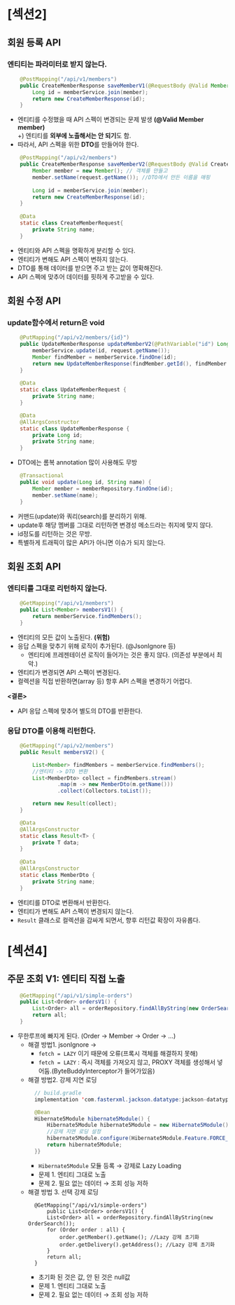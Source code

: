 # [섹션2] 
## 회원 등록 API
### 엔티티는 파라미터로 받지 않는다.
``` java
    @PostMapping("/api/v1/members")
    public CreateMemberResponse saveMemberV1(@RequestBody @Valid Member member){
        Long id = memberService.join(member);
        return new CreateMemberResponse(id);
    }
```
- 엔티티를 수정했을 때 API 스펙이 변경되는 문제 발생 **(@Valid Member member)** <br>
 +) 엔티티를 **외부에 노출해서는 안 되기**도 함.
- 따라서, API 스펙을 위한 **DTO**를 만들어야 한다. 

``` java
    @PostMapping("/api/v2/members")
    public CreateMemberResponse saveMemberV2(@RequestBody @Valid CreateMemberRequest request){
        Member member = new Member(); // 객체를 만들고
        member.setName(request.getName()); //DTO에서 만든 이름을 매핑
        
        Long id = memberService.join(member);
        return new CreateMemberResponse(id);
    }
    
    @Data
    static class CreateMemberRequest{
        private String name;
    }
```
- 엔티티와 API 스펙을 명확하게 분리할 수 있다. 
- 엔티티가 변해도 API 스펙이 변하지 않는다.
- DTO를 통해 데이터를 받으면 주고 받는 값이 명확해진다.
- API 스펙에 맞추어 데이터를 핏하게 주고받을 수 있다.

## 회원 수정 API
### update함수에서 return은 void
``` java
    @PutMapping("/api/v2/members/{id}")
    public UpdateMemberResponse updateMemberV2(@PathVariable("id") Long id, @RequestBody @Valid UpdateMemberRequest request) {
        memberService.update(id, request.getName());
        Member findMember = memberService.findOne(id);
        return new UpdateMemberResponse(findMember.getId(), findMember.getName());
    }
    
    @Data
    static class UpdateMemberRequest {
        private String name;
    }

    @Data
    @AllArgsConstructor
    static class UpdateMemberResponse {
        private Long id;
        private String name;
    }
```
- DTO에는 롬복 annotation 많이 사용해도 무방


``` java
    @Transactional
    public void update(Long id, String name) {
        Member member = memberRepository.findOne(id);
        member.setName(name);
    }
```
- 커맨드(update)와 쿼리(search)를 분리하기 위해.
- update후 해당 멤버를 그대로 리턴하면 변경성 메소드라는 취지에 맞지 않다.
- id정도를 리턴하는 것은 무방.
- 특별하게 트래픽이 많은 API가 아니면 이슈가 되지 않는다.


## 회원 조회 API
### 엔티티를 그대로 리턴하지 않는다.
```java
    @GetMapping("/api/v1/members")
    public List<Member> membersV1() {
        return memberService.findMembers();
    }
```

- 엔티티의 모든 값이 노출된다. **(위험)**
- 응답 스펙을 맞추기 위해 로직이 추가된다. (@JsonIgnore 등)
  - 엔티티에 프레젠테이션 로직이 들어가는 것은 좋지 않다. (의존성 부분에서 최악.)
- 엔티티가 변경되면 API 스펙이 변경된다.
- 컬렉션을 직접 반환하면(array 등) 항후 API 스펙을 변경하기 어렵다.

**<결론>** 
- API 응답 스펙에 맞추어 별도의 DTO를 반환한다. 

### 응답 DTO를 이용해 리턴한다.
```java
    @GetMapping("/api/v2/members")
    public Result membersV2() {

        List<Member> findMembers = memberService.findMembers();
        //엔티티 -> DTO 변환
        List<MemberDto> collect = findMembers.stream()
                .map(m -> new MemberDto(m.getName()))
                .collect(Collectors.toList());

        return new Result(collect);
    }

    @Data
    @AllArgsConstructor
    static class Result<T> {
        private T data;
    }
    
    @Data
    @AllArgsConstructor
    static class MemberDto {
        private String name;
    }
```
- 엔티티를 DTO로 변환해서 반환한다. 
- 엔티티가 변해도 API 스펙이 변경되지 않는다. 
- `Result` 클래스로 컬렉션을 감싸게 되면서, 향후 리턴값 확장이 자유롭다.

# [섹션4] 
## 주문 조회 V1: 엔티티 직접 노출
```java
    @GetMapping("/api/v1/simple-orders")
    public List<Order> ordersV1() {
        List<Order> all = orderRepository.findAllByString(new OrderSearch());
        return all;
    }
```
- 무한루프에 빠지게 된다. (Order → Member → Order → ...)
  - 해결 방법1. jsonIgnore → 
    - ```fetch = LAZY``` 이기 때문에 오류(프록시 객체를 해결하지 못해)
    - ```fetch = LAZY``` : 즉시 객체를 가져오지 않고, PROXY 객체를 생성해서 넣어둠.(ByteBuddyInterceptor가 들어가있음)
  - 해결 방법2. 강제 지연 로딩
      ``` java
        // build.gradle
        implementation 'com.fasterxml.jackson.datatype:jackson-datatype-hibernate5'
    
        @Bean
        Hibernate5Module hibernate5Module() {
            Hibernate5Module hibernate5Module = new Hibernate5Module();
            //강제 지연 로딩 설정
            hibernate5Module.configure(Hibernate5Module.Feature.FORCE_LAZY_LOADING, true);
            return hibernate5Module;
        }}
    
      ```
    - ```Hibernate5Module``` 모듈 등록 → 강제로 Lazy Loading
    - 문제 1. 엔티티 그대로 노출
    - 문제 2. 필요 없는 데이터 → 조회 성능 저하
  - 해결 방법 3. 선택 강제 로딩
    ```
      @GetMapping("/api/v1/simple-orders")
          public List<Order> ordersV1() {
          List<Order> all = orderRepository.findAllByString(new OrderSearch());
          for (Order order : all) {
              order.getMember().getName(); //Lazy 강제 초기화
              order.getDelivery().getAddress(); //Lazy 강제 초기화
          }
          return all;
      }
    ```
    - 초기화 된 것은 값, 안 된 것은 null값
    - 문제 1. 엔티티 그대로 노출
    - 문제 2. 필요 없는 데이터 → 조회 성능 저하